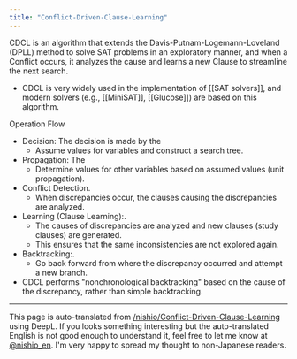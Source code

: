 ```yaml
---
title: "Conflict-Driven-Clause-Learning"
---
```



CDCL is an algorithm that extends the Davis-Putnam-Logemann-Loveland (DPLL) method to solve SAT problems in an exploratory manner, and when a Conflict occurs, it analyzes the cause and learns a new Clause to streamline the next search.
- CDCL is very widely used in the implementation of [[SAT solvers]], and modern solvers (e.g., [[MiniSAT]], [[Glucose]]) are based on this algorithm.

Operation Flow
- Decision: The decision is made by the
    - Assume values for variables and construct a search tree.
- Propagation: The
    - Determine values for other variables based on assumed values (unit propagation).
- Conflict Detection.
    - When discrepancies occur, the clauses causing the discrepancies are analyzed.
- Learning (Clause Learning):.
    - The causes of discrepancies are analyzed and new clauses (study clauses) are generated.
    - This ensures that the same inconsistencies are not explored again.
- Backtracking:.
    - Go back forward from where the discrepancy occurred and attempt a new branch.
- CDCL performs "nonchronological backtracking" based on the cause of the discrepancy, rather than simple backtracking.


---
This page is auto-translated from [/nishio/Conflict-Driven-Clause-Learning](https://scrapbox.io/nishio/Conflict-Driven-Clause-Learning) using DeepL. If you looks something interesting but the auto-translated English is not good enough to understand it, feel free to let me know at [@nishio_en](https://twitter.com/nishio_en). I'm very happy to spread my thought to non-Japanese readers.